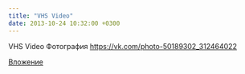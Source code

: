 ```yaml
---
title: "VHS Video"
date: 2013-10-24 10:32:00 +0300
---
```


VHS Video
Фотография
https://vk.com/photo-50189302_312464022

[Вложение](https://vk.com/photo-50189302_312464022)
